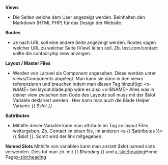 **Views**
- Die Seiten welche dem User angezeigt werden. Beinhalten den Markdown (HTMl, PHP) für das Design der Website.

**Routes**
- Je nach URL soll eine andere Seite angezeigt werden. Routes sagen welcher URL zu welcher Seite (View) leiten soll. Zb. test.com/contact sollte die contact.php view anzeigen.

**Layout / Master Files**
- Werden von Laravel als Component angesehen. Diese werden unter views/Components abgelegt. Man kann sie dann in den views referenzieren und brauchen indem man diesen Tag hinzufügt:
  <x-$NAME$> bei layout.blade.php wäre es also <x-$NAME>
  Alles was in deiner view zwischen den Code des Layouts soll muss mit der $slot Variable deklariert werden *<?php echo $slot ?>*. 
  Hier kann man auch die Blade Helper Variante *{{ $slot }}*

**$attributes**
- Mithilfe dieser Variable kann man attribute im <x-> Tag an layout Files weitergeben. Zb. <x-nav-link href="/contact">Contact<x-nav-link> im einen file,
  im anderen <a {{ $attributes }}>{{ $slot }}</a>. Somit wird der link mitgegeben.

**Named Slots**
Mithilfe von variablen kann man anstatt $slot named slots verwenden. Dies tut man zb.  mit *{{ $heading }}* und <x-slot:heading>Home Page<x-slot:heading>